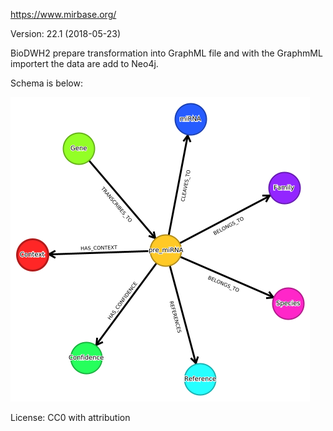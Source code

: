 https://www.mirbase.org/

Version: 22.1  (2018-05-23)

BioDWH2 prepare transformation into GraphML file and with the GraphmML importert the data are add to Neo4j.

Schema is below:

![er_diagram](schema.png)

License: CC0 with attribution